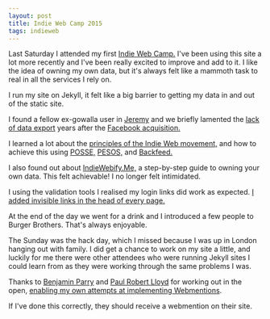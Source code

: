 ```yaml
---
layout: post
title: Indie Web Camp 2015
tags: indieweb
---
```


Last Saturday I attended my first [Indie Web Camp.](https://indiewebcamp.com/2015/Brighton) I've been using this site a lot more recently and I've been really excited to improve and add to it. I like the idea of owning my own data, but it's always felt like a mammoth task to real in all the services I rely on. 

I run my site on Jekyll, it felt like a big barrier to getting my data in and out of the static site.

I found a fellow ex-gowalla user in [Jeremy](https://adactio.com) and we briefly lamented the [lack of data export](http://www.quora.com/Where-did-my-Gowalla-data-go) years after the [Facebook acquisition.](http://blog.gowalla.com/)

I learned a lot about the [principles of the Indie Web movement,](https://indiewebcamp.com/Principles) and how to achieve this using [POSSE,](https://indiewebcamp.com/POSSE) [PESOS,](https://indiewebcamp.com/PESOS) and [Backfeed.](https://indiewebcamp.com/backfeed)

I also found out about [IndieWebify.Me,](http://indiewebify.me/) a step-by-step guide to owning your own data. This felt achievable! I no longer felt intimidated.

I using the validation tools I realised my login links did work as expected. [I added invisible links in the head of every page.](https://github.com/lewisnyman/lewisnyman.co.uk-source/commit/b1c7bf17f6e278e35ccbfd79cd22c210073e10bd)

At the end of the day we went for a drink and I introduced a few people to Burger Brothers. That's always enjoyable.

The Sunday was the hack day, which I missed because I was up in London hanging out with family. I did get a chance to work on my site a little, and luckily for me there were other attendees who were running Jekyll sites I could learn from as they were working through the same problems I was.

Thanks to [Benjamin Parry](http://benjamin.parry.is/writing/testing-webmentions/) and [Paul Robert Lloyd](https://paulrobertlloyd.com/2015/07/webmentions) for working out in the open, [enabling my own attempts at implementing Webmentions](https://github.com/lewisnyman/lewisnyman.co.uk-source/issues/12).

If I've done this correctly, they should receive a webmention on their site.

